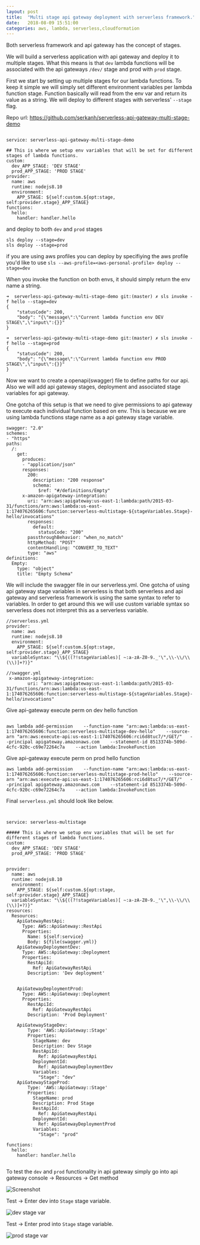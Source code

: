 ```yaml
---
layout: post
title:  "Multi stage api gateway deployment with serverless framework."
date:   2018-08-09 15:51:00
categories: aws, lambda, serverless,cloudformation
---
```


Both serverless framework and api gateway has the concept of stages. 

We will build a serverless application with api gateway and deploy it to multiple stages. What this means is that `dev` lambda functions will be associated with the api gateways `/dev/` stage and prod with `prod` stage. 

First we start by setting up multiple stages for our lambda functions. To keep it simple we will simply set different environment variables per lambda function stage. Function basically will read from the env var and return its value as a string. We will deploy to different stages with serverless' `--stage` flag. 

Repo url: https://github.com/serkanh/serverless-api-gateway-multi-stage-demo

````

service: serverless-api-gateway-multi-stage-demo

## This is where we setup env variables that will be set for different stages of lambda functions.
custom:
  dev_APP_STAGE: 'DEV STAGE'
  prod_APP_STAGE: 'PROD STAGE'
provider:
  name: aws
  runtime: nodejs8.10
  environment:
    APP_STAGE: ${self:custom.${opt:stage, self:provider.stage}_APP_STAGE}
functions:
  hello:
    handler: handler.hello

````

and deploy to both `dev` and `prod` stages

````
sls deploy --stage=dev
sls deploy --stage=prod
````

if you are using aws profiles you can deploy by specifiying the aws profile you'd like to use `sls --aws-profile=<aws-personal-profile> deploy --stage=dev`

When you invoke the function on both envs, it should simply return the env name a string.

````
➜  serverless-api-gateway-multi-stage-demo git:(master) ✗ sls invoke -f hello --stage=dev
{
    "statusCode": 200,
    "body": "{\"message\":\"Current lambda function env DEV STAGE\",\"input\":{}}"
}

````

````
➜  serverless-api-gateway-multi-stage-demo git:(master) ✗ sls invoke -f hello --stage=prod
{
    "statusCode": 200,
    "body": "{\"message\":\"Current lambda function env PROD STAGE\",\"input\":{}}"
}

````


Now we want to create a openapi(swagger) file to define paths for our api. Also we will add api gateway stages, deployment and associated stage variables for api gateway.

One gotcha of this setup is that we need to give permissions to api gateway to execute each individual function based on env. This is because we are using lambda functions stage name as a api gateway stage variable.

````
swagger: "2.0"
schemes:
- "https"
paths:
  /:
    get:
      produces:
      - "application/json"
      responses:
        200:
          description: "200 response"
          schema:
            $ref: "#/definitions/Empty"
      x-amazon-apigateway-integration:
        uri: "arn:aws:apigateway:us-east-1:lambda:path/2015-03-31/functions/arn:aws:lambda:us-east-1:174076265606:function:serverless-multistage-${stageVariables.Stage}-hello/invocations"
        responses:
          default:
            statusCode: "200"
        passthroughBehavior: "when_no_match"
        httpMethod: "POST"
        contentHandling: "CONVERT_TO_TEXT"
        type: "aws"
definitions:
  Empty:
    type: "object"
    title: "Empty Schema"
````

We will include the swagger file in our serverless.yml. One gotcha of using api gateway stage variables in serverless is that both serverless and api gateway and serverless framework is using the same syntax to refer to variables. In order to get around this we will use custom variable syntax so serverless does not interpret this as a serverless variable.

````
//serverless.yml
provider:
  name: aws
  runtime: nodejs8.10
  environment:
    APP_STAGE: ${self:custom.${opt:stage, self:provider.stage}_APP_STAGE}
  variableSyntax: "\\${((?!stageVariables)[ ~:a-zA-Z0-9._'\",\\-\\/\\(\\)]+?)}"
````

````
//swagger.yml
 x-amazon-apigateway-integration:
        uri: "arn:aws:apigateway:us-east-1:lambda:path/2015-03-31/functions/arn:aws:lambda:us-east-1:174076265606:function:serverless-multistage-${stageVariables.Stage}-hello/invocations"
````
Give api-gateway execute perm on dev hello function 
````

aws lambda add-permission    --function-name "arn:aws:lambda:us-east-1:174076265606:function:serverless-multistage-dev-hello"    --source-arn "arn:aws:execute-api:us-east-1:174076265606:rci6d8tuc7/*/GET/"   --principal apigateway.amazonaws.com    --statement-id 8513374b-509d-4cfc-920c-c69e72264c7a    --action lambda:InvokeFunction

````

Give api-gateway execute perm on prod  hello function 
````
aws lambda add-permission    --function-name "arn:aws:lambda:us-east-1:174076265606:function:serverless-multistage-prod-hello"    --source-arn "arn:aws:execute-api:us-east-1:174076265606:rci6d8tuc7/*/GET/"   --principal apigateway.amazonaws.com    --statement-id 8513374b-509d-4cfc-920c-c69e72264c7a    --action lambda:InvokeFunction

````


Final `serverless.yml` should look like below. 

````


service: serverless-multistage

##### This is where we setup env variables that will be set for different stages of lambda functions.
custom:
  dev_APP_STAGE: 'DEV STAGE'
  prod_APP_STAGE: 'PROD STAGE'


provider:
  name: aws
  runtime: nodejs8.10
  environment:
    APP_STAGE: ${self:custom.${opt:stage, self:provider.stage}_APP_STAGE}
  variableSyntax: "\\${((?!stageVariables)[ ~:a-zA-Z0-9._'\",\\-\\/\\(\\)]+?)}"
resources:
  Resources:
    ApiGatewayRestApi:
      Type: AWS::ApiGateway::RestApi
      Properties:
        Name: ${self:service}
        Body: ${file(swagger.yml)}
    ApiGatewayDeploymentDev:
      Type: AWS::ApiGateway::Deployment
      Properties:
        RestApiId:
          Ref: ApiGatewayRestApi
        Description: 'Dev deployment'

    
    ApiGatewayDeploymentProd:
      Type: AWS::ApiGateway::Deployment
      Properties:
        RestApiId:
          Ref: ApiGatewayRestApi
        Description: 'Prod Deployment'

    ApiGatewayStageDev:
        Type: 'AWS::ApiGateway::Stage'
        Properties:
          StageName: dev
          Description: Dev Stage
          RestApiId: 
            Ref: ApiGatewayRestApi
          DeploymentId: 
            Ref: ApiGatewayDeploymentDev
          Variables:
            "Stage": "dev"
    ApiGatewayStageProd:
        Type: 'AWS::ApiGateway::Stage'
        Properties:
          StageName: prod
          Description: Prod Stage
          RestApiId: 
            Ref: ApiGatewayRestApi
          DeploymentId: 
            Ref: ApiGatewayDeploymentProd
          Variables:
            "Stage": "prod"

functions:
  hello:
    handler: handler.hello


````

To test the `dev` and `prod` functionality in api gateway simply go into api gateway console ->
 Resources -> Get method 

 ![Screenshot](/images/lambda-integration-req1.png)

 Test -> Enter dev into `Stage` stage variable.

  ![dev stage var](/images/dev-test.png)

 Test -> Enter prod into `Stage` stage variable.

  ![prod stage var](/images/prod-test.png)